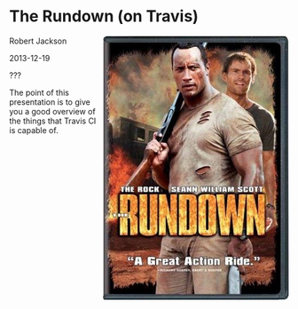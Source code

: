 
# The Rundown (on Travis)

<img style="float: right" src="images/The_Rundown_Movie.jpg"/>

Robert Jackson

2013-12-19

???

The point of this presentation is to give you a good overview of the
things that Travis CI is capable of.
